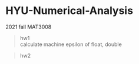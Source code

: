 # HYU-Numerical-Analysis
2021 fall MAT3008

> hw1   
> calculate machine epsilon of float, double

> hw2   
> 
